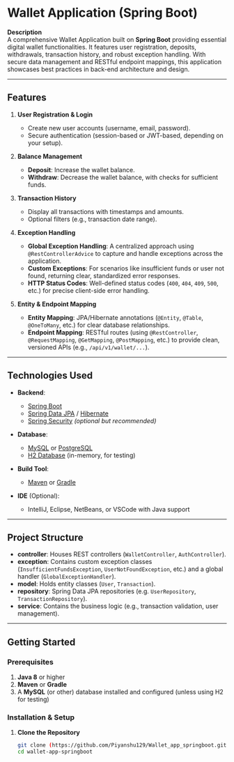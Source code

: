 # Wallet Application (Spring Boot)

**Description**  
A comprehensive Wallet Application built on **Spring Boot** providing essential digital wallet functionalities. It features user registration, deposits, withdrawals, transaction history, and robust exception handling. With secure data management and RESTful endpoint mappings, this application showcases best practices in back-end architecture and design.

---

## Features

1. **User Registration & Login**  
   - Create new user accounts (username, email, password).  
   - Secure authentication (session-based or JWT-based, depending on your setup).

2. **Balance Management**  
   - **Deposit**: Increase the wallet balance.  
   - **Withdraw**: Decrease the wallet balance, with checks for sufficient funds.

3. **Transaction History**  
   - Display all transactions with timestamps and amounts.  
   - Optional filters (e.g., transaction date range).

4. **Exception Handling**  
   - **Global Exception Handling**: A centralized approach using `@RestControllerAdvice` to capture and handle exceptions across the application.  
   - **Custom Exceptions**: For scenarios like insufficient funds or user not found, returning clear, standardized error responses.  
   - **HTTP Status Codes**: Well-defined status codes (`400`, `404`, `409`, `500`, etc.) for precise client-side error handling.

5. **Entity & Endpoint Mapping**  
   - **Entity Mapping**: JPA/Hibernate annotations (`@Entity`, `@Table`, `@OneToMany`, etc.) for clear database relationships.  
   - **Endpoint Mapping**: RESTful routes (using `@RestController`, `@RequestMapping`, `@GetMapping`, `@PostMapping`, etc.) to provide clean, versioned APIs (e.g., `/api/v1/wallet/...`).

---

## Technologies Used

- **Backend**:  
  - [Spring Boot](https://spring.io/projects/spring-boot)  
  - [Spring Data JPA](https://spring.io/projects/spring-data-jpa) / [Hibernate](https://hibernate.org/)  
  - [Spring Security](https://spring.io/projects/spring-security) *(optional but recommended)*  

- **Database**:  
  - [MySQL](https://www.mysql.com/) or [PostgreSQL](https://www.postgresql.org/)  
  - [H2 Database](https://www.h2database.com/) (in-memory, for testing)  

- **Build Tool**:  
  - [Maven](https://maven.apache.org/) or [Gradle](https://gradle.org/)

- **IDE** (Optional):  
  - IntelliJ, Eclipse, NetBeans, or VSCode with Java support

---

## Project Structure


- **controller**: Houses REST controllers (`WalletController`, `AuthController`).  
- **exception**: Contains custom exception classes (`InsufficientFundsException`, `UserNotFoundException`, etc.) and a global handler (`GlobalExceptionHandler`).  
- **model**: Holds entity classes (`User`, `Transaction`).  
- **repository**: Spring Data JPA repositories (e.g. `UserRepository`, `TransactionRepository`).  
- **service**: Contains the business logic (e.g., transaction validation, user management).  

---

## Getting Started

### Prerequisites

1. **Java 8** or higher  
2. **Maven** or **Gradle**  
3. A **MySQL** (or other) database installed and configured (unless using H2 for testing)

### Installation & Setup

1. **Clone the Repository**  
   ```bash
   git clone (https://github.com/Piyanshu129/Wallet_app_springboot.git)
   cd wallet-app-springboot

